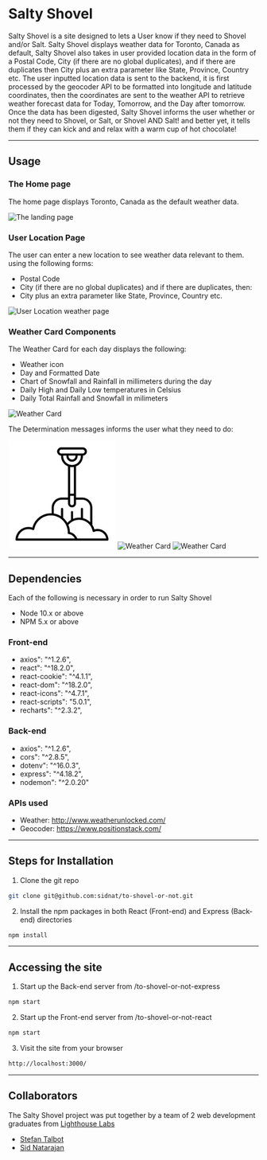 # Salty Shovel

Salty Shovel is a site designed to lets a User know if they need to Shovel and/or Salt. Salty Shovel displays weather data for Toronto, Canada as default, Salty Shovel also takes in user provided location data in the form of a Postal Code, City (if there are no global duplicates), and if there are duplicates then City plus an extra parameter like State, Province, Country etc. The user inputted location data is sent to the backend, it is first processed by the geocoder API to be formatted into longitude and latitude coordinates, then the coordinates are sent to the weather API to retrieve weather forecast data for Today, Tomorrow, and the Day after tomorrow. Once the data has been digested, Salty Shovel informs the user whether or not they need to Shovel, or Salt, or Shovel AND Salt! and better yet, it tells them if they can kick and and relax with a warm cup of hot chocolate!

---

## Usage

### The Home page
 
 The home page displays Toronto, Canada as the default weather data.

![The landing page](to-shovel-or-not-react/public/landing.png)

### User Location Page

 The user can enter a new location to see weather data relevant to them. using the following forms:
 - Postal Code
 - City (if there are no global duplicates)
 and if there are duplicates, then:
 - City plus an extra parameter like State, Province, Country etc.

![User Location weather page](to-shovel-or-not-react/public/userlocation.png)

### Weather Card Components

 The Weather Card for each day displays the following:
 - Weather icon
 - Day and Formatted Date
 - Chart of Snowfall and Rainfall in millimeters during the day
 - Daily High and Daily Low temperatures in Celsius
 - Daily Total Rainfall and Snowfall in milimeters 

![Weather Card](to-shovel-or-not-react/public/weathercard.png)

 The Determination messages informs the user what they need to do:

![Weather Card](to-shovel-or-not-react/public/shovel.png)
![Weather Card](to-shovel-or-not-react/public/shovelandsalt.png)
![Weather Card](to-shovel-or-not-react/public/relax.png)

---

## Dependencies

Each of the following is necessary in order to run Salty Shovel

- Node 10.x or above
- NPM 5.x or above

### Front-end

- axios": "^1.2.6",
- react": "^18.2.0",
- react-cookie": "^4.1.1",
- react-dom": "^18.2.0",
- react-icons": "^4.7.1",
- react-scripts": "5.0.1",
- recharts": "^2.3.2",

### Back-end

- axios": "^1.2.6",
- cors": "^2.8.5",
- dotenv": "^16.0.3",
- express": "^4.18.2",
- nodemon": "^2.0.20"

### APIs used

- Weather: http://www.weatherunlocked.com/
- Geocoder: https://www.positionstack.com/

---

## Steps for Installation

1. Clone the git repo

```sh
git clone git@github.com:sidnat/to-shovel-or-not.git
```

2. Install the npm packages in both React (Front-end) and Express (Back-end) directories

```sh
npm install
```

---

## Accessing the site

1. Start up the Back-end server from /to-shovel-or-not-express

```sh
npm start
```

2. Start up the Front-end server from /to-shovel-or-not-react

```sh
npm start
```

3. Visit the site from your browser

```sh
http://localhost:3000/
```

---

## Collaborators

The Salty Shovel project was put together by a team of 2 web development graduates from [Lighthouse Labs](https://www.lighthouselabs.ca/)

- [Stefan Talbot](https://github.com/TeaBizzy)
- [Sid Natarajan](https://github.com/sidnat)
